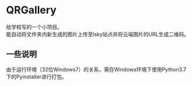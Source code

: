 # QRGallery

给学校写的一个小项目。  
能自动将文件夹内新生成的图片上传至lsky站点并将云端图片的URL生成二维码。

## 一些说明

由于运行环境（32位Windows7）的关系，需在Windows环境下使用Python3.7下的Pyinstaller进行打包。  